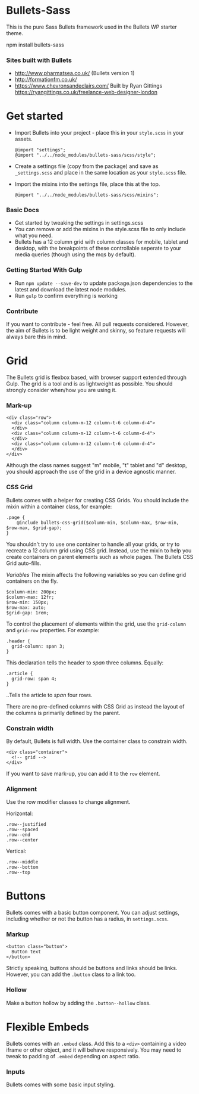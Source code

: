 # Bullets-Sass

This is the pure Sass Bullets framework used in the Bullets WP starter theme.

npm install bullets-sass

### Sites built with Bullets

- http://www.pharmatsea.co.uk/ (Bullets version 1)
- http://formationfm.co.uk/
- https://www.chevronsandeclairs.com/ Built by Ryan Gittings https://ryangittings.co.uk/freelance-web-designer-london

Get started
===========

- Import Bullets into your project - place this in your `style.scss` in your assets.
  ```
  @import "settings";
  @import "../../node_modules/bullets-sass/scss/style";
  ```
    
- Create a settings file (copy from the package) and save as `_settings.scss` and place in the same location as your `style.scss` file.

- Import the mixins into the settings file, place this at the top.
  ```
  @import "../../node_modules/bullets-sass/scss/mixins";
  ```
  
  
### Basic Docs

- Get started by tweaking the settings in settings.scss
- You can remove or add the mixins in the style.scss file to only include what you need.
- Bullets has a 12 column grid with column classes for mobile, tablet and desktop, with the breakpoints of these controllable seperate to your media queries (though using the mqs by default).

### Getting Started With Gulp
- Run `npm update --save-dev` to update package.json dependencies to the latest and download the latest node modules.
- Run `gulp` to confirm everything is working

### Contribute

If you want to contribute - feel free. All pull requests considered. However, the aim of Bullets is to be light weight and skinny, so feature requests will always bare this in mind.


Grid
====

The Bullets grid is flexbox based, with browser support extended through Gulp. The grid is a tool and is as lightweight as possible. You should strongly consider when/how you are using it.

### Mark-up

```
<div class="row">
  <div class="column column-m-12 column-t-6 columm-d-4">
  </div>
  <div class="column column-m-12 column-t-6 columm-d-4">
  </div>
  <div class="column column-m-12 column-t-6 columm-d-4">
  </div>  
</div>
```

Although the class names suggest "m" mobile, "t" tablet and "d" desktop, you should approach the use of the grid in a device agnostic manner.

### CSS Grid

Bullets comes with a helper for creating CSS Grids. You should include the mixin within a container class, for example:

```
.page {
    @include bullets-css-grid($column-min, $column-max, $row-min, $row-max, $grid-gap);
}
```

You shouldn't try to use one container to handle all your grids, or try to recreate a 12 column grid using CSS grid. Instead, use the mixin to help you create containers on parent elements such as whole pages. The Bullets CSS Grid auto-fills.

*Variables*
The mixin affects the following variables so you can define grid containers on the fly.

```
$column-min: 200px;
$column-max: 12fr;
$row-min: 150px;
$row-max: auto;
$grid-gap: 1rem;
```

To control the placement of elements within the grid, use the `grid-column` and `grid-row` properties. For example:

```
.header {
  grid-column: span 3;
}
```

This declaration tells the header to _span_ three columns. Equally:

```
.article {
  grid-row: span 4;
}
```

..Tells the article to _span_ four rows.

There are no pre-defined columns with CSS Grid as instead the layout of the columns is primarily defined by the parent.

### Constrain width

By default, Bullets is full width. Use the container class to constrain width.

```
<div class="container">
  <!-- grid -->
</div>
```

If you want to save mark-up, you can add it to the `row` element.

### Alignment

Use the row modifier classes to change alignment.

Horizontal:
```
.row--justified
.row--spaced
.row--end
.row--center
```

Vertical:
```
.row--middle
.row--bottom
.row--top
```

Buttons
=======

Bullets comes with a basic button component. You can adjust settings, including whether or not the button has a radius, in `settings.scss`.

### Markup

```
<button class="button">
  Button text
</button>
```

Strictly speaking, buttons should be buttons and links should be links. However, you can add the `.button` class to a link too. 

### Hollow 

Make a button hollow by adding the `.button--hollow` class.

Flexible Embeds
===============

Bullets comes with an `.embed` class. Add this to a `<div>` containing a video iframe or other object, and it will behave responsively. You may need to tweak to padding of `.embed` depending on aspect ratio.

### Inputs

Bullets comes with some basic input styling.

  
